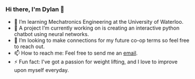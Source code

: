 ### Hi there, I'm Dylan 👋

- 🌱 I’m learning Mechatronics Engineering at the University of Waterloo.
- 🔭 A project I’m currently working on is creating an interactive python chatbot using neural networks.
- 🤔 I’m looking to make connections for my future co-op terms so feel free to reach out.
- 📫 How to reach me: Feel free to send me an [email](mailto:dylan.finlay33@gmail.com).
- ⚡ Fun fact: I've got a passion for weight lifting, and I love to improve upon myself everyday.


<!--
**DylanFinlay/DylanFinlay** is a ✨ _special_ ✨ repository because its `README.md` (this file) appears on your GitHub profile.

Here are some ideas to get you started:

- 🔭 I’m currently working on ...
- 🌱 I’m currently learning ...
- 👯 I’m looking to collaborate on ...
- 🤔 I’m looking for help with ...
- 💬 Ask me about ...
- 📫 How to reach me: ...
- 😄 Pronouns: ...
- ⚡ Fun fact: ...
-->
